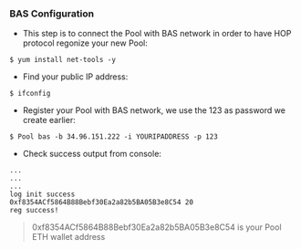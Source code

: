 ### BAS Configuration <!-- {docsify-ignore} -->


+ This step is to connect the Pool with BAS network in order to have HOP protocol regonize your new Pool:

```console
$ yum install net-tools -y
```

+ Find your public IP address:

```console
$ ifconfig
```

+ Register your Pool with BAS network, we use the 123 as password we create earlier:

```console
$ Pool bas -b 34.96.151.222 -i YOURIPADDRESS -p 123
```

+ Check success output from console:

```console
...
...
...
log init success
0xf8354ACf5864B88Bebf30Ea2a82b5BA05B3e8C54 20
reg success!
```

> 0xf8354ACf5864B88Bebf30Ea2a82b5BA05B3e8C54 is your Pool ETH wallet address